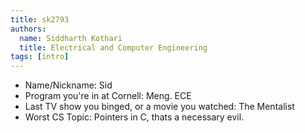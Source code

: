 ```yaml
---
title: sk2793
authors:
  name: Siddharth Kothari
  title: Electrical and Computer Engineering
tags: [intro]
---
```


- Name/Nickname: Sid
- Program you're in at Cornell: Meng. ECE
- Last TV show you binged, or a movie you watched: The Mentalist
- Worst CS Topic: Pointers in C, thats a necessary evil.
